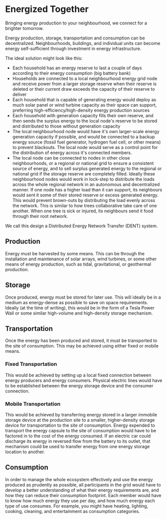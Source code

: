 # Energized Together

Bringing energy production to your neighbourhood, we connect for a brighter tomorrow.

Energy production, storage, transportation and consumption can be decentralized. Neighbourhoods, buildings, and individual units can become energy self-sufficient through investment in energy infrastructure. 

The ideal solution might look like this:
- Each household has an energy reserve to last a couple of days according to their energy consumption (big battery bank)
- Households are connected to a local neighbourhood energy grid node and receive power from a larger storage reserve when their reserve is deleted or their current draw exceeds the capacity of their reserve to deliver
- Each household that is capable of generating energy would deploy as much solar panel or wind turbine capacity as their space can support, preferring high-efficiency/high-density energy production sources
- Each household with generation capacity fills their own reserve, and then sends the surplus energy to the local node's reserve to be stored and distributed to those without generation capacity
- The local neighbourhood node would have it's own larger-scale energy generation capacity if possible, and would be connected to a backup energy source (fossil fuel generator, hydrogen fuel cell, or other means) to prevent blackouts. The local node would serve as a control point for the distribution of energy across it's connected members.
- The local node can be connected to nodes in other close neighbourhoods, or a regional or national grid to ensure a consistent source of energy, and to sell surplus generated energy to the regional or national grid if the storage reserve are completely filled. Ideally these neighbourhood nodes would work in lock-step to distribute the loads across the whole regional network in an autonomous and decentralized manner. If one node has a higher load than it can support, its neighbours would sent it some of their stored reserve or excess generated energy. This would prevent brown-outs by distributing the load evenly across the network. This is similar to how trees collaborative take care of one another. When one tree is sick or injured, its neighbours send it food through their root network.

We call this design a Distributed Energy Network Transfer (DENT) system.

## Production

Energy must be harvested by some means. This can be through the installation and maintenance of solar arrays, wind turbines, or some other means of energy production, such as tidal, gravitational, or geothermal production.

## Storage

Once produced, energy must be stored for later use. This will ideally be in a medium as energy-dense as possible to save on space requirements. Ideally (at the time of writing), this would be in the form of a Tesla Power Wall or some similar high-volume and high-density storage mechanism.

## Transportation

Once the energy has been produced and stored, it must be transported to the site of consumption. This may be achieved using either fixed or mobile means.

### Fixed Transportation

This would be achieved by setting up a local fixed connection between energy producers and energy consumers. Physical electric lines would have to be established between the energy storage device and the consumer connection.

### Mobile Transportation

This would be achieved by transferring energy stored in a larger immobile storage device at the production site to a smaller, higher-density storage device for transportation to the site of consumption. Energy expended to transport the energy capsule to the site of consumption would have to be factored in to the cost of the energy consumed. If an electric car could discharge its energy in reversed flow from the battery to its outlet, that mechanism could be used to transfer energy from one energy storage location to another.

## Consumption

In order to manage the whole ecosystem effectively and use the energy produced as prudently as possible, all participants in the grid would have to develop a better understanding of what their energy requirements are, and how they can reduce their consumption footprint. Each member would have to know how much energy they use per day, and how much energy each type of use consumes. For example, you might have heating, lighting, cooking, cleaning, and entertainment as consumption categories.

